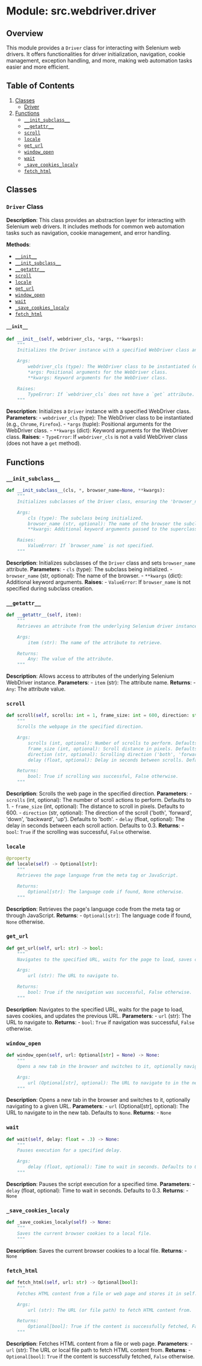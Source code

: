 # Module: src.webdriver.driver

## Overview

This module provides a `Driver` class for interacting with Selenium web drivers. It offers functionalities for driver initialization, navigation, cookie management, exception handling, and more, making web automation tasks easier and more efficient.

## Table of Contents
1. [Classes](#classes)
    - [Driver](#driver-class)
2. [Functions](#functions)
    - [`__init_subclass__`](#__init_subclass__)
    - [`__getattr__`](#__getattr__)
    - [`scroll`](#scroll)
    - [`locale`](#locale)
    - [`get_url`](#get_url)
    - [`window_open`](#window_open)
    - [`wait`](#wait)
    - [`_save_cookies_localy`](#_save_cookies_localy)
    - [`fetch_html`](#fetch_html)

## Classes

### `Driver` Class

**Description**: This class provides an abstraction layer for interacting with Selenium web drivers. It includes methods for common web automation tasks such as navigation, cookie management, and error handling.

**Methods**:

- [`__init__`](#__init__)
- [`__init_subclass__`](#__init_subclass__)
- [`__getattr__`](#__getattr__)
- [`scroll`](#scroll)
- [`locale`](#locale)
- [`get_url`](#get_url)
- [`window_open`](#window_open)
- [`wait`](#wait)
- [`_save_cookies_localy`](#_save_cookies_localy)
- [`fetch_html`](#fetch_html)

#### `__init__`

```python
def __init__(self, webdriver_cls, *args, **kwargs):
    """
    Initializes the Driver instance with a specified WebDriver class and its arguments.

    Args:
        webdriver_cls (type): The WebDriver class to be instantiated (e.g., Chrome, Firefox).
        *args: Positional arguments for the WebDriver class.
        **kwargs: Keyword arguments for the WebDriver class.

    Raises:
        TypeError: If `webdriver_cls` does not have a `get` attribute.
    """
```
**Description**: Initializes a `Driver` instance with a specified WebDriver class.
**Parameters**:
    - `webdriver_cls` (type): The WebDriver class to be instantiated (e.g., `Chrome`, `Firefox`).
    - `*args` (tuple): Positional arguments for the WebDriver class.
    - `**kwargs` (dict): Keyword arguments for the WebDriver class.
**Raises**:
    - `TypeError`: If `webdriver_cls` is not a valid WebDriver class (does not have a `get` method).


## Functions

### `__init_subclass__`

```python
def __init_subclass__(cls, *, browser_name=None, **kwargs):
    """
    Initializes subclasses of the Driver class, ensuring the 'browser_name' argument is specified.

    Args:
        cls (type): The subclass being initialized.
        browser_name (str, optional): The name of the browser the subclass is for.
        **kwargs: Additional keyword arguments passed to the superclass.

    Raises:
        ValueError: If `browser_name` is not specified.
    """
```
**Description**: Initializes subclasses of the `Driver` class and sets `browser_name` attribute.
**Parameters**:
    - `cls` (type): The subclass being initialized.
    - `browser_name` (str, optional): The name of the browser.
    - `**kwargs` (dict): Additional keyword arguments.
**Raises**:
    - `ValueError`: If `browser_name` is not specified during subclass creation.

### `__getattr__`

```python
def __getattr__(self, item):
    """
    Retrieves an attribute from the underlying Selenium driver instance.

    Args:
        item (str): The name of the attribute to retrieve.

    Returns:
        Any: The value of the attribute.
    """
```
**Description**: Allows access to attributes of the underlying Selenium WebDriver instance.
**Parameters**:
    - `item` (str): The attribute name.
**Returns**:
    - `Any`: The attribute value.

### `scroll`

```python
def scroll(self, scrolls: int = 1, frame_size: int = 600, direction: str = 'both', delay: float = .3) -> bool:
    """
    Scrolls the webpage in the specified direction.

    Args:
        scrolls (int, optional): Number of scrolls to perform. Defaults to 1.
        frame_size (int, optional): Scroll distance in pixels. Defaults to 600.
        direction (str, optional): Scrolling direction ('both', 'forward'/'down', 'backward'/'up'). Defaults to 'both'.
        delay (float, optional): Delay in seconds between scrolls. Defaults to 0.3.

    Returns:
        bool: True if scrolling was successful, False otherwise.
    """
```
**Description**: Scrolls the web page in the specified direction.
**Parameters**:
    - `scrolls` (int, optional): The number of scroll actions to perform. Defaults to 1.
    - `frame_size` (int, optional): The distance to scroll in pixels. Defaults to 600.
    - `direction` (str, optional): The direction of the scroll ('both', 'forward', 'down', 'backward', 'up'). Defaults to 'both'.
    - `delay` (float, optional): The delay in seconds between each scroll action. Defaults to 0.3.
**Returns**:
    - `bool`: `True` if the scrolling was successful, `False` otherwise.

### `locale`

```python
@property
def locale(self) -> Optional[str]:
    """
    Retrieves the page language from the meta tag or JavaScript.

    Returns:
        Optional[str]: The language code if found, None otherwise.
    """
```
**Description**: Retrieves the page's language code from the meta tag or through JavaScript.
**Returns**:
    - `Optional[str]`: The language code if found, `None` otherwise.

### `get_url`

```python
def get_url(self, url: str) -> bool:
    """
    Navigates to the specified URL, waits for the page to load, saves cookies, and updates previous URL.

    Args:
        url (str): The URL to navigate to.

    Returns:
        bool: True if the navigation was successful, False otherwise.
    """
```
**Description**: Navigates to the specified URL, waits for the page to load, saves cookies, and updates the previous URL.
**Parameters**:
    - `url` (str): The URL to navigate to.
**Returns**:
    - `bool`: `True` if navigation was successful, `False` otherwise.

### `window_open`

```python
def window_open(self, url: Optional[str] = None) -> None:
    """
    Opens a new tab in the browser and switches to it, optionally navigates to a specified URL.

    Args:
        url (Optional[str], optional): The URL to navigate to in the new tab. Defaults to None.
    """
```
**Description**: Opens a new tab in the browser and switches to it, optionally navigating to a given URL.
**Parameters**:
    - `url` (Optional[str], optional): The URL to navigate to in the new tab. Defaults to `None`.
**Returns**:
    - `None`

### `wait`

```python
def wait(self, delay: float = .3) -> None:
    """
    Pauses execution for a specified delay.

    Args:
        delay (float, optional): Time to wait in seconds. Defaults to 0.3.
    """
```
**Description**: Pauses the script execution for a specified time.
**Parameters**:
    - `delay` (float, optional): Time to wait in seconds. Defaults to 0.3.
**Returns**:
    - `None`

### `_save_cookies_localy`

```python
def _save_cookies_localy(self) -> None:
    """
    Saves the current browser cookies to a local file.
    """
```
**Description**: Saves the current browser cookies to a local file.
**Returns**:
    - `None`

### `fetch_html`

```python
def fetch_html(self, url: str) -> Optional[bool]:
    """
    Fetches HTML content from a file or web page and stores it in self.html_content.

    Args:
        url (str): The URL (or file path) to fetch HTML content from.

    Returns:
        Optional[bool]: True if the content is successfully fetched, False otherwise.
    """
```
**Description**: Fetches HTML content from a file or web page.
**Parameters**:
    - `url` (str): The URL or local file path to fetch HTML content from.
**Returns**:
    - `Optional[bool]`: `True` if the content is successfully fetched, `False` otherwise.